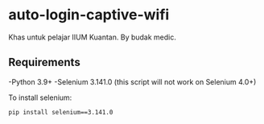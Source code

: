 # auto-login-captive-wifi

Khas untuk pelajar IIUM Kuantan. By budak medic.

## Requirements
-Python 3.9+
-Selenium 3.141.0 (this script will not work on Selenium 4.0+)

To install selenium:
```
pip install selenium==3.141.0
```
